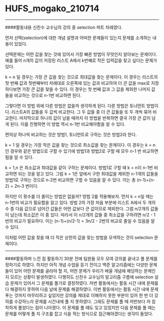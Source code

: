 # HUFS_mogako_210714


----
####활동내용
신찬수 교수님의 강의 중 selection 파트 차례였다.


먼저 선택(selection)에 대한 개념 설명과 어떠한 문제들이 있는지 문제를 소개하는 내용이 있었다. 


선택문제는 어떤 값을 찾는 것에 있어서 가장 빠른 방법이 무엇인지 알아보는 문제이다. 예를 들어 n개의 값이 저장된 리스트 A에서 k번째로 작은 입력값을 찾고 싶다는 문제가 있다.


k = n 일 경우는 가장 큰 값을 찾는 것으로 최대값을 찾는 문제이다. 이 경우는 리스트의 첫 번째 값과 첫번째부터 차례대로 오른쪽에 있는 값과 비교하여 더 큰 값을 max로 지정하다보면 가장 큰 값을 찾을 수 있다. 이 경우는 첫 번째 값과 그 값을 제외한 나머지 값들을 비교하는 것으로 n-1번 비교하면 된다.


그렇다면 이 방법 외에 다른 방법은 없을까 생각하게 된다. 다른 방법은 토너먼트 방법이다. 리스트A의 값들을 두 값씩 비교한다. 그 두 값들 중 더 큰 값들을 또 두 개씩 묶어 비교한다. 마지막으로 하나의 값이 남을 때까지 이 방법을 반복하면 결국 가장 큰 값이 남게 된다. 이를 진행하면 이 방법 역시 n-1번 비교해야함을 알 수 있다.


편의상 하나씩 비교하는 것은 방법1, 토너먼트로 구하는 것은 방법2라 한다.


k = 1 일 경우는 가장 작은 값을 찾는 것으로 최소값을 찾는 문제이다. 이 경우는 k = n 인 경우와 같은 방법으로 구할 수 있기에 방법1과 방법2로 구할 때 모두 n-1 번 비교하면 됨을 알 수 있다.


k = 1,n 은 최소값과 최대값을 같이 구하는 문제이다. 방법1로 구할 때 k = n이 n-1번 비교하면 되는 것을 알고 있다. 그럼 k = 1은 앞에서 구한 최대값을 제외한 n-1개의 값들을 방법1로 구하는 것으로 n-2번 비교하면 구할 수 있음을 알 수 있다. 이는 총 (n-1)+(n-2) = 2n-3 번이다.


하지만 이 횟수를 더 줄이는 방법은 없을까? 방법 2를 적용해보자. 먼저 k = n일 때는 n-1번의 비교가 필요함을 알고 있다. 방법 2의 가장 처음 부분에 리스트 A에서 두 개의 수 중 다음 값으로 넘어간 값들은 어떤 값보다 큰 값이므로 제외한다. 그럼 n/2개의 값들이 남는데 최소값은 이 중 있다. 따라서 이 n/2개의 값들 중 최소값을 구하려면 n/2 - 1번의 비교가 필요하다. 이는 (n-1)+(n/2-1) = 3n/2 - 2번의 비교로 줄일 수 있음을 알 수 있다.


이처럼 어떤 값을 찾을 때 더 적은 상한의 값을 찾는 방법을 모색하는 것이 selection 문제이다.


-----


####활동하며 느낀 점
활동하기 30분 전에 팀원들 모두 모여 강의를 끝내고 풀 문제를 정하기로 하였다. 하지만 아직 개념 수업을 듣기 전이고 백준 알고리즘에는 다양한 문제들이 있어 어떤 문제를 골라야 할 지, 어떤 문제가 우리가 배울 개념에 해당하는 문제인지 모르는 상황이 발생하였다. 다행히도 신찬수 교수님의 알고리즘 구름에 selection 실습 문제가 있어서 그 문제를 풀기로 결정하였다. 저번 활동에서는 활동 시간 내에 문제를 다 해결하지 못하여 다음 날에 문제를 해결하였다. 이번 활동에서는 활동 시간 내에 문제 푸는 것까지 마무리하고 싶었지만 강의를 제대로 이해하지 못한 부분이 있어 한 번 더 강의를 수강하느라 문제를 시간내에 풀 지 못하였다. 그래도 문제를 풀 때 저번보다 저 침착하게 풀었다는 점이 나아졌다. 이 문제를 풀 때도 잊고 있었지만 다음 문제를 풀 때는 문제를 어떻게 풀 지 구조를 잡고 식을 적는 방식으로 접근해야겠다는 생각이 들었다.
